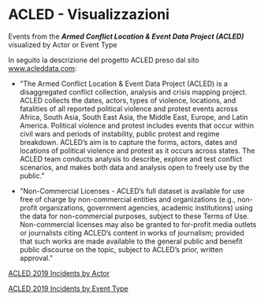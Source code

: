 # ACLED - Visualizzazioni

Events from the <i><b>Armed Conflict Location & Event Data Project (ACLED)</b></i> visualized by Actor or Event Type

In seguito la descrizione del progetto ACLED preso dal sito <a href="https://www.acleddata.com/" terget="_blank">www.acleddata.com</a>:

* "The Armed Conflict Location & Event Data Project (ACLED) is a disaggregated conflict collection, analysis and crisis mapping project. ACLED collects the dates, actors, types of violence, locations, and fatalities of all reported political violence and protest events across Africa, South Asia, South East Asia, the Middle East, Europe, and Latin America. Political violence and protest includes events that occur within civil wars and periods of instability, public protest and regime breakdown. ACLED’s aim is to capture the forms, actors, dates and locations of political violence and protest as it occurs across states. The ACLED team conducts analysis to describe, explore and test conflict scenarios, and makes both data and analysis open to freely use by the public."

* "Non-Commercial Licenses - ACLED’s full dataset is available for use free of charge by non-commercial entities and organizations (e.g., non-profit organizations, government agencies, academic institutions) using the data for non-commercial purposes, subject to these Terms of Use. Non-commercial licenses may also be granted to for-profit media outlets or journalists citing ACLED’s content in works of journalism; provided that such works are made available to the general public and benefit public discourse on the topic, subject to ACLED’s prior, written approval."

[ACLED 2019 Incidents by Actor](http://explore.ixmaps.com?project=https://raw.githubusercontent.com/gjrichter/viz/master/ACLED/ixmaps_project_ACLED_API_Incidents_2019_by_actor.json)

[ACLED 2019 Incidents by Event Type](http://explore.ixmaps.com?project=https://raw.githubusercontent.com/gjrichter/viz/master/ACLED/ixmaps_project_ACLED_API_Incidents_2019_by_event_type.json)

